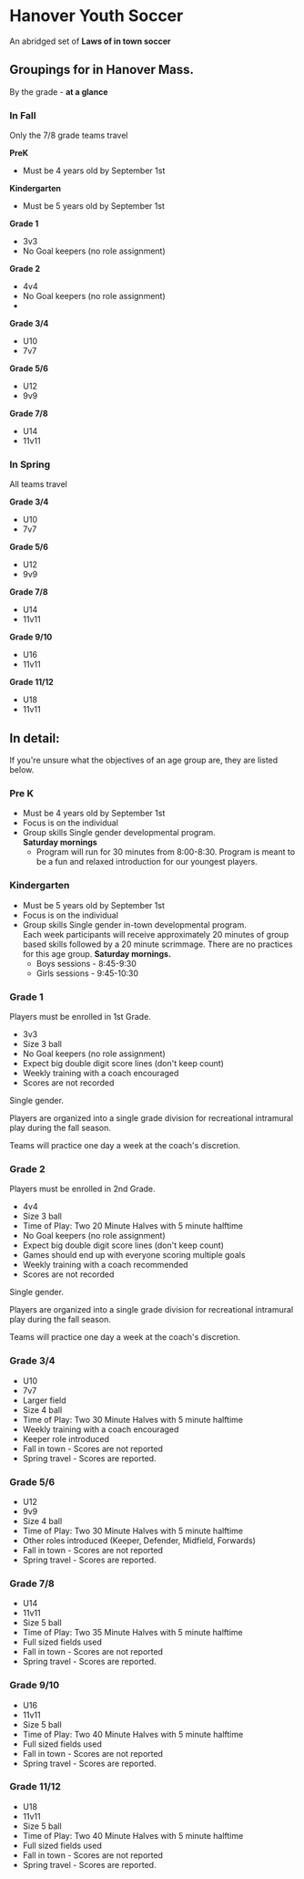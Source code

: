 # Hanover Youth Soccer
An abridged set of **Laws of in town soccer**
## Groupings for in Hanover Mass.
By the grade - **at a glance**
### In Fall 
Only the 7/8 grade teams travel

**PreK**      
 - Must be 4 years old by September 1st
 
**Kindergarten** 
 - Must be 5 years old by September 1st

**Grade 1**      
 - 3v3 
 - No Goal keepers (no role assignment) 

 **Grade 2**      
 - 4v4 
 - No Goal keepers (no role assignment) 
 - 

**Grade 3/4**    
 - U10 
 - 7v7

**Grade 5/6**    
 - U12 
 - 9v9

**Grade 7/8**    
 - U14 
 - 11v11

### In Spring

All teams travel

**Grade 3/4**    
 - U10 
 - 7v7

**Grade 5/6**    
 - U12 
 - 9v9

**Grade 7/8**    
 - U14 
 - 11v11

**Grade 9/10**
 - U16 
 - 11v11

**Grade 11/12** 
 - U18 
 - 11v11
   
## In detail:   
If you're unsure what the objectives of an age group are, they are listed below.
### **Pre K**      
 - Must be 4 years old by September 1st
 - Focus is on the individual
 - Group skills
  Single gender developmental program.  
  **Saturday mornings**
	  -  Program will run for 30 minutes from 8:00-8:30. 
  Program is meant to be a fun and relaxed introduction for our youngest players.

### **Kindergarten** 
 - Must be 5 years old by September 1st
 - Focus is on the individual
 - Group skills
  Single gender in-town developmental program.  
 Each week participants will receive approximately 20 minutes of group based skills followed by a 20 minute scrimmage. 
  There are no practices for this age group. 
  **Saturday mornings.**
   - Boys sessions - 8:45-9:30 
   - Girls sessions - 9:45-10:30 

### **Grade 1**      
Players must be enrolled in 1st Grade. 
 - 3v3 
 - Size 3 ball
 - No Goal keepers (no role assignment) 
 - Expect big double digit score lines (don't keep count)
 - Weekly training with a coach encouraged
 - Scores are not recorded
 
 Single gender. 
 
 Players are organized into a single grade division for recreational intramural play during the fall season. 
 
 Teams will practice one day a week at the coach's discretion.

###  **Grade 2**      
 Players must be enrolled in 2nd Grade. 
 - 4v4 
 - Size 3 ball
 - Time of Play: Two 20 Minute Halves with 5 minute halftime
 - No Goal keepers (no role assignment) 
 - Expect big double digit score lines (don't keep count)
 - Games should end up with everyone scoring multiple goals
 - Weekly training with a coach recommended
 - Scores are not recorded
 
 Single gender. 
 
 Players are organized into a single grade division for recreational intramural play during the fall season. 
  
 Teams will practice one day a week at the coach's discretion.

### **Grade 3/4**    
 - U10 
 - 7v7
 - Larger field
 - Size 4 ball 
 - Time of Play: Two 30 Minute Halves with 5 minute halftime
 - Weekly training with a coach encouraged
 - Keeper role introduced
 - Fall in town - Scores are not reported
 - Spring travel - Scores are reported.

### **Grade 5/6**    
 - U12 
 - 9v9
 - Size 4 ball 
 - Time of Play: Two 30 Minute Halves with 5 minute halftime
 - Other roles introduced (Keeper, Defender, Midfield, Forwards)
 - Fall in town - Scores are not reported
 - Spring travel - Scores are reported.

### **Grade 7/8**    
 - U14 
 - 11v11
 - Size 5 ball 
 - Time of Play: Two 35 Minute Halves with 5 minute halftime
 - Full sized fields used
 - Fall in town - Scores are not reported
 - Spring travel - Scores are reported.
### **Grade 9/10**
 - U16 
 - 11v11
 - Size 5 ball 
 - Time of Play: Two 40 Minute Halves with 5 minute halftime
 - Full sized fields used
 - Fall in town - Scores are not reported
 - Spring travel - Scores are reported.
### **Grade 11/12** 
 - U18 
 - 11v11
 - Size 5 ball 
 - Time of Play: Two 40 Minute Halves with 5 minute halftime
 - Full sized fields used
 - Fall in town - Scores are not reported
 - Spring travel - Scores are reported. 